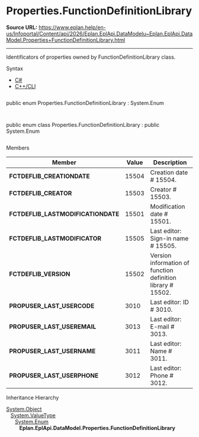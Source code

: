 # Properties.FunctionDefinitionLibrary

**Source URL:** https://www.eplan.help/en-us/Infoportal/Content/api/2026/Eplan.EplApi.DataModelu~Eplan.EplApi.DataModel.Properties+FunctionDefinitionLibrary.html

---

Identificators of properties owned by FunctionDefinitionLibrary class.

Syntax

- [C#](#i-syntax-CS)
- [C++/CLI](#i-syntax-CPP2005)

```
```
public enum Properties.FunctionDefinitionLibrary : System.Enum
```
```

```
```
public enum class Properties.FunctionDefinitionLibrary : public System.Enum
```
```

Members

| Member | Value | Description |
| --- | --- | --- |
| **FCTDEFLIB\_CREATIONDATE** | 15504 | Creation date # 15504. |
| **FCTDEFLIB\_CREATOR** | 15503 | Creator # 15503. |
| **FCTDEFLIB\_LASTMODIFICATIONDATE** | 15501 | Modification date # 15501. |
| **FCTDEFLIB\_LASTMODIFICATOR** | 15505 | Last editor: Sign-in name # 15505. |
| **FCTDEFLIB\_VERSION** | 15502 | Version information of function definition library # 15502. |
| **PROPUSER\_LAST\_USERCODE** | 3010 | Last editor: ID # 3010. |
| **PROPUSER\_LAST\_USEREMAIL** | 3013 | Last editor: E-mail # 3013. |
| **PROPUSER\_LAST\_USERNAME** | 3011 | Last editor: Name # 3011. |
| **PROPUSER\_LAST\_USERPHONE** | 3012 | Last editor: Phone # 3012. |

Inheritance Hierarchy

[System.Object](#)  
   [System.ValueType](#)  
      [System.Enum](#)  
         **Eplan.EplApi.DataModel.Properties.FunctionDefinitionLibrary**
